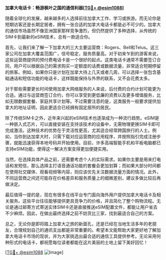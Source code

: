**加拿大电话卡：畅游枫叶之国的通信利器[[TG💪+ @esim1088](https://t.me/s/esim1088)]**

随着全球化的发展，越来越多的人选择前往加拿大工作、学习或旅游。而无论你是短期访客还是长期定居者，拥有一张合适的加拿大电话卡都是必不可少的。加拿大的通信市场虽然不像亚洲国家那样竞争激烈，但仍然提供了多种选择，从传统的SIM卡到最新的eSIM技术，总有一款适合你。

首先，让我们来了解一下加拿大的三大主要运营商：Rogers、Bell和Telus。这三家公司在加拿大覆盖范围广，信号稳定，服务质量高。对于初来乍到的游客来说，这些运营商提供的预付费电话卡是一个很好的起点。这类电话卡通常不需要签订合同，用户可以根据自己的需求购买一定额度的话费或数据流量，非常适合短期停留的旅客。例如，如果你只是计划在加拿大待上几天或者几周，可以选择一张包含基础通话和短信功能的电话卡，这样既能保持与外界的联系，又不会花费太多。

对于那些需要更长时间使用加拿大网络服务的人来说，后付费的合约计划可能更为合适。通过与运营商签订合约，你可以享受到更低廉的资费以及更多增值服务，比如无限数据套餐、家庭共享计划等。不过需要注意的是，这类服务一般要求提供加拿大的地址证明，因此更适合已经拥有固定居所的居民。

除了传统SIM卡之外，近年来兴起的eSIM技术也逐渐成为一种流行趋势。eSIM是一种嵌入式芯片，可以直接安装在支持该技术的设备中，无需物理更换SIM卡即可完成激活。这种技术的优势在于灵活性更高，尤其适合经常跨国旅行的人士。例如，当你到达加拿大时，只需下载对应运营商的应用程序，并按照指引完成注册步骤，就能迅速获得本地号码并开始使用。目前，许多高端智能手机和平板电脑都已支持eSIM功能，使得这一解决方案变得更加便捷实用。

当然，在选择具体产品之前，还需要考虑个人的实际需求。如果你主要是用来打电话和发短信，那么选择主打语音通话功能的套餐会更加划算；而如果大部分时间都在使用社交媒体、观看视频等内容，则应该优先关注数据流量方面的情况。此外，不同运营商之间还可能存在价格差异和服务质量上的细微差别，建议多做比较后再做决定。

最后值得一提的是，现在有很多在线平台专门面向海外用户提供加拿大电话卡及相关服务。这些平台往往能够提供更具竞争力的价格，并且简化了整个购物流程。无论是通过邮寄方式寄送实体SIM卡还是直接推送eSIM配置文件，都能让用户省去不少麻烦。因此，在做出最终选择之前不妨货比三家，找到最适合自己的方案。

总之，无论你是即将踏上加拿大之旅的新面孔，还是已经在当地生活多年的老朋友，合理规划自己的通讯支出都是非常重要的。希望本文能帮助大家更好地了解加拿大电话卡市场的现状，并为大家挑选出最合适的通信工具提供参考。无论采用何种形式的电话卡，都祝愿每位读者都能在这片美丽的土地上留下美好回忆！

[[TG💪+ @esim1088](https://t.me/s/esim1088) ![Image](https://i.postimg.cc/4NQfJmqS/Snipaste-2025-05-13-00-14-12.png)]